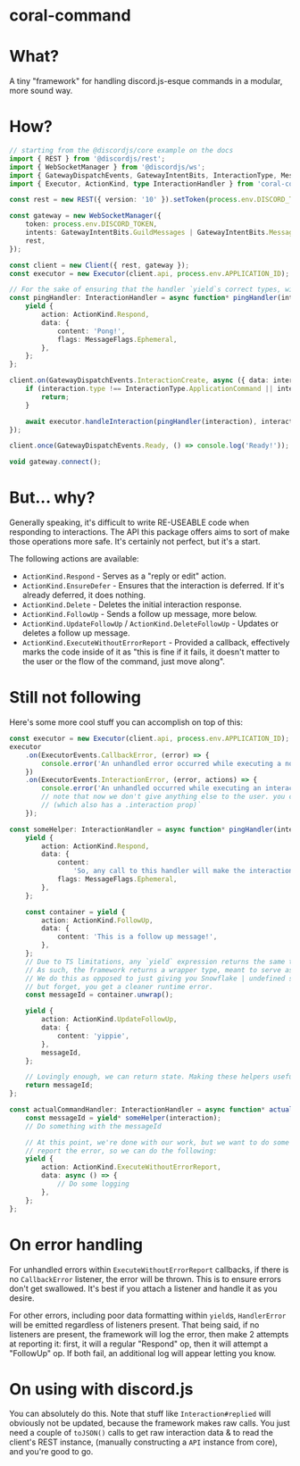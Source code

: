 # coral-command

# What?

A tiny "framework" for handling discord.js-esque commands in a modular, more sound way.

# How?

```ts
// starting from the @discordjs/core example on the docs
import { REST } from '@discordjs/rest';
import { WebSocketManager } from '@discordjs/ws';
import { GatewayDispatchEvents, GatewayIntentBits, InteractionType, MessageFlags, Client } from '@discordjs/core';
import { Executor, ActionKind, type InteractionHandler } from 'coral-command';

const rest = new REST({ version: '10' }).setToken(process.env.DISCORD_TOKEN);

const gateway = new WebSocketManager({
	token: process.env.DISCORD_TOKEN,
	intents: GatewayIntentBits.GuildMessages | GatewayIntentBits.MessageContent,
	rest,
});

const client = new Client({ rest, gateway });
const executor = new Executor(client.api, process.env.APPLICATION_ID);

// For the sake of ensuring that the handler `yield`s correct types, without the awkawardness of errors when calling `executor.handleInteraction()`, we explicitly type the handler as follows
const pingHandler: InteractionHandler = async function* pingHandler(interaction) {
	yield {
		action: ActionKind.Respond,
		data: {
			content: 'Pong!',
			flags: MessageFlags.Ephemeral,
		},
	};
};

client.on(GatewayDispatchEvents.InteractionCreate, async ({ data: interaction, api }) => {
	if (interaction.type !== InteractionType.ApplicationCommand || interaction.data.name !== 'ping') {
		return;
	}

	await executor.handleInteraction(pingHandler(interaction), interaction);
});

client.once(GatewayDispatchEvents.Ready, () => console.log('Ready!'));

void gateway.connect();
```

# But... why?

Generally speaking, it's difficult to write RE-USEABLE code when responding to interactions. The API this package offers
aims to sort of make those operations more safe. It's certainly not perfect, but it's a start.

The following actions are available:

- `ActionKind.Respond` - Serves as a "reply or edit" action.
- `ActionKind.EnsureDefer` - Ensures that the interaction is deferred. If it's already deferred, it does nothing.
- `ActionKind.Delete` - Deletes the initial interaction response.
- `ActionKind.FollowUp` - Sends a follow up message, more below.
- `ActionKind.UpdateFollowUp` / `ActionKind.DeleteFollowUp` - Updates or deletes a follow up message.
- `ActionKind.ExecuteWithoutErrorReport` - Provided a callback, effectively marks the code inside of it as "this is fine if it fails, it doesn't matter to the user or the flow of the command, just move along".

# Still not following

Here's some more cool stuff you can accomplish on top of this:

```ts
const executor = new Executor(client.api, process.env.APPLICATION_ID);
executor
	.on(ExecutorEvents.CallbackError, (error) => {
		console.error('An unhandled error occurred while executing a non-report:', error);
	})
	.on(ExecutorEvents.InteractionError, (error, actions) => {
		console.error('An unhandled occurred while executing an interaction:', error);
		// note that now we don't give anything else to the user. you can use the `actions` object for that.
		// (which also has a .interaction prop)`
	});

const someHelper: InteractionHandler = async function* pingHandler(interaction): Promise<Snowflake> {
	yield {
		action: ActionKind.Respond,
		data: {
			content:
				'So, any call to this handler will make the interaction response into... this! Regardless of it was already sent or not.',
			flags: MessageFlags.Ephemeral,
		},
	};

	const container = yield {
		action: ActionKind.FollowUp,
		data: {
			content: 'This is a follow up message!',
		},
	};
	// Due to TS limitations, any `yield` expression returns the same type regardless of what you yield.
	// As such, the framework returns a wrapper type, meant to serve as a sort of type cast (i.e. "yes, this is a follow up")
	// We do this as opposed to just giving you Snowflake | undefined so that in case you actually change it to be a different action
	// but forget, you get a cleaner runtime error.
	const messageId = container.unwrap();

	yield {
		action: ActionKind.UpdateFollowUp,
		data: {
			content: 'yippie',
		},
		messageId,
	};

	// Lovingly enough, we can return state. Making these helpers useful for "prompting" the user for something.
	return messageId;
};

const actualCommandHandler: InteractionHandler = async function* actualCommandHandler(interaction) {
	const messageId = yield* someHelper(interaction);
	// Do something with the messageId

	// At this point, we're done with our work, but we want to do some logging. If our code throws, we don't want to
	// report the error, so we can do the following:
	yield {
		action: ActionKind.ExecuteWithoutErrorReport,
		data: async () => {
			// Do some logging
		},
	};
};
```

# On error handling

For unhandled errors within `ExecuteWithoutErrorReport` callbacks, if there is no `CallbackError` listener, the error will be thrown.
This is to ensure errors don't get swallowed. It's best if you attach a listener and handle it as you desire.

For other errors, including poor data formatting within `yield`s, `HandlerError` will be emitted regardless of listeners present.
That being said, if no listeners are present, the framework will log the error, then make 2 attempts at reporting it:
first, it will a regular "Respond" op, then it will attempt a "FollowUp" op. If both fail, an additional log will appear
letting you know.

# On using with discord.js

You can absolutely do this. Note that stuff like `Interaction#replied` will obviously not be updated, because the framework
makes raw calls. You just need a couple of `toJSON()` calls to get raw interaction data & to read the client's REST instance,
(manually constructing a `API` instance from core), and you're good to go.
